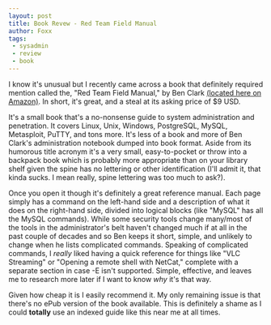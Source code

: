 ```yaml
---
layout: post
title: Book Revew - Red Team Field Manual
author: Foxx
tags:
 - sysadmin
 - review
 - book
---
```

I know it's unusual but I recently came across a book that definitely required mention called the, "Red Team Field Manual," by Ben Clark [(located here on Amazon)](http://www.amazon.com/Rtfm-Red-Team-Field-Manual/dp/1494295504/ref=sr_1_1?ie=UTF8&qid=1401812827&sr=8-1&keywords=red+team+field+manual).  In short, it's great, and a steal at its asking price of $9 USD.

It's a small book that's a no-nonsense guide to system administration and penetration.  It covers Linux, Unix, Windows, PostgreSQL, MySQL, Metasploit, PuTTY, and tons more.  It's less of a book and more of Ben Clark's administration notebook dumped into book format.  Aside from its humorous title acronym it's a very small, easy-to-pocket or throw into a backpack book which is probably more appropriate than on your library shelf given the spine has no lettering or other identification (I'll admit it, that kinda sucks.  I mean really, spine lettering was too much to ask?).

Once you open it though it's definitely a great reference manual.  Each page simply has a command on the left-hand side and a description of what it does on the right-hand side, divided into logical blocks (like "MySQL" has all the MySQL commands).  While some security tools change many/most of the tools in the administrator's belt haven't changed much if at all in the past couple of decades and so Ben keeps it short, simple, and unlikely to change when he lists complicated commands.  Speaking of complicated commands, I *really* liked having a quick reference for things like "VLC Streaming" or "Opening a remote shell with NetCat," complete with a separate section in case -E isn't supported.  Simple, effective, and leaves me to research more later if I want to know *why* it's that way.

Given how cheap it is I easily recommend it.  My only remaining issue is that there's no ePub version of the book available.  This is definitely a shame as I could __totally__ use an indexed guide like this near me at all times.
